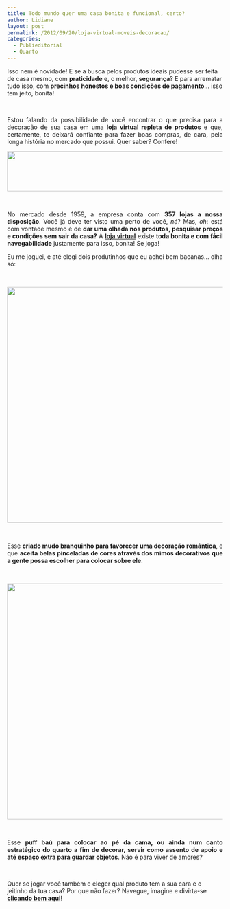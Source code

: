 ```yaml
---
title: Todo mundo quer uma casa bonita e funcional, certo?
author: Lidiane
layout: post
permalink: /2012/09/20/loja-virtual-moveis-decoracao/
categories:
  - Publieditorial
  - Quarto
---
```

Isso nem é novidade! E se a busca pelos produtos ideais pudesse ser feita de casa mesmo, com **praticidade** e, o melhor, **segurança**? E para arrematar tudo isso, com **precinhos honestos e boas condições de pagamento**… isso tem jeito, bonita!

&nbsp;

<p align="justify">
  Estou falando da possibilidade de você encontrar o que precisa para a decoração de sua casa em uma <strong>loja virtual repleta de produtos</strong> e que, certamente, te deixará confiante para fazer boas compras, de cara, pela longa história no mercado que possui. Quer saber? Confere!
</p>

<!--more-->

<p align="center">
  <a href="http://www.trololodemulher.com.br/2012/09/20/loja-virtual-moveis-decoracao/lojas-colombo/" rel="attachment wp-att-9153"><img class="alignnone size-full wp-image-9153" title="LOJAS COLOMBO" alt="" src="https://www.trololodemulher.com.br/2012/09/LOJAS-COLOMBO.png" width="600" height="93" /></a>
</p>

&nbsp;

<p align="justify">
  No mercado desde 1959, a empresa conta com <strong>357 lojas a nossa disposição</strong>. Você já deve ter visto uma perto de você, <em>né</em>? Mas, <em>oh</em>: está com vontade mesmo é de <strong>dar uma olhada nos produtos, pesquisar preços e condições sem sair da casa?</strong> A <strong><a href="http://www.colombo.com.br/" target="_blank" rel="nofollow">loja virtual</a></strong> existe <strong>toda bonita e com fácil navegabilidade</strong> justamente para isso, bonita! Se joga!
</p>

<p align="justify">
  Eu me joguei, e até elegi dois produtinhos que eu achei bem bacanas… olha só:
</p>

&nbsp;

<p align="center">
  <a href="http://www.trololodemulher.com.br/2012/09/20/loja-virtual-moveis-decoracao/decoracao-quarto-criado-mudo/" rel="attachment wp-att-9149"><img class="alignnone size-full wp-image-9149" title="DECORACAO-QUARTO-CRIADO-MUDO" alt="" src="https://www.trololodemulher.com.br/2012/09/DECORACAO-QUARTO-CRIADO-MUDO.jpg" width="550" height="550" /></a>
</p>

&nbsp;

<p align="justify">
  Esse <strong>criado mudo branquinho para favorecer uma decoração romântica</strong>, e que <strong>aceita belas pinceladas de cores através dos mimos decorativos que a gente possa escolher para colocar sobre ele</strong>.
</p>

&nbsp;

<p align="center">
  <a href="http://www.trololodemulher.com.br/2012/09/20/loja-virtual-moveis-decoracao/decoracao-quarto-puff-bau/" rel="attachment wp-att-9150"><img class="alignnone size-full wp-image-9150" title="DECORACAO-QUARTO-PUFF-BAU" alt="" src="https://www.trololodemulher.com.br/2012/09/DECORACAO-QUARTO-PUFF-BAU.jpg" width="550" height="550" /></a>
</p>

&nbsp;

<p align="justify">
  Esse <strong>puff baú para colocar ao pé da cama, ou ainda num canto estratégico do quarto a fim de decorar, servir como assento de apoio e até espaço extra para guardar objetos</strong>. Não é para viver de amores?
</p>

&nbsp;

Quer se jogar você também e eleger qual produto tem a sua cara e o jeitinho da tua casa? Por que não fazer? Navegue, imagine e divirta-se **<a href="http://www.colombo.com.br/" target="_blank" rel="nofollow">clicando bem aqui</a>**!